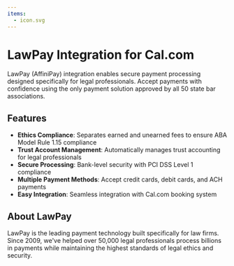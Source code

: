 ```yaml
---
items:
  - icon.svg
---
```


# LawPay Integration for Cal.com

LawPay (AffiniPay) integration enables secure payment processing designed specifically for legal professionals. Accept payments with confidence using the only payment solution approved by all 50 state bar associations.

## Features

- **Ethics Compliance**: Separates earned and unearned fees to ensure ABA Model Rule 1.15 compliance
- **Trust Account Management**: Automatically manages trust accounting for legal professionals  
- **Secure Processing**: Bank-level security with PCI DSS Level 1 compliance
- **Multiple Payment Methods**: Accept credit cards, debit cards, and ACH payments
- **Easy Integration**: Seamless integration with Cal.com booking system

## About LawPay

LawPay is the leading payment technology built specifically for law firms. Since 2009, we've helped over 50,000 legal professionals process billions in payments while maintaining the highest standards of legal ethics and security.
